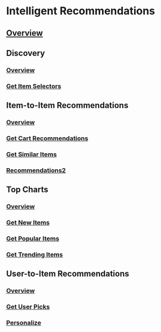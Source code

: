 # Intelligent Recommendations
## [Overview](../index.md)
## Discovery
### [Overview](industry/intelligent-recommendations/Discovery.yml)
### [Get Item Selectors](industry/intelligent-recommendations/Discovery/Get-Item-Selectors.yml)
## Item-to-Item Recommendations
### [Overview](industry/intelligent-recommendations/Item-to-Item-Recommendations.yml)
### [Get Cart Recommendations](industry/intelligent-recommendations/Item-to-Item-Recommendations/Get-Cart-Recommendations.yml)
### [Get Similar Items](industry/intelligent-recommendations/Item-to-Item-Recommendations/Get-Similar-Items.yml)
### [Recommendations2](industry/intelligent-recommendations/Item-to-Item-Recommendations/GetCartRecommendations2.yml)
## Top Charts
### [Overview](industry/intelligent-recommendations/Top-Charts.yml)
### [Get New Items](industry/intelligent-recommendations/Top-Charts/Get-New-Items.yml)
### [Get Popular Items](industry/intelligent-recommendations/Top-Charts/Get-Popular-Items.yml)
### [Get Trending Items](industry/intelligent-recommendations/Top-Charts/Get-Trending-Items.yml)
## User-to-Item Recommendations
### [Overview](industry/intelligent-recommendations/User-to-Item-Recommendations.yml)
### [Get User Picks](industry/intelligent-recommendations/User-to-Item-Recommendations/Get-User-Picks.yml)
### [Personalize](industry/intelligent-recommendations/User-to-Item-Recommendations/Personalize.yml)
